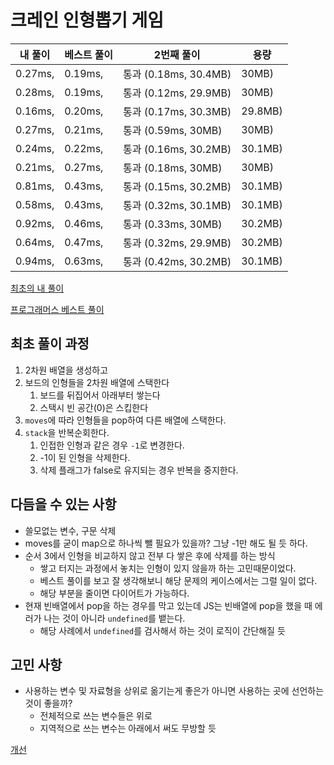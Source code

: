 # 크레인 인형뽑기 게임

| 내 풀이 | 베스트 풀이 | 2번째 풀이            | 용량    |
| ------- | ----------- | --------------------- | ------- |
| 0.27ms, | 0.19ms,     | 통과 (0.18ms, 30.4MB) | 30MB)   |
| 0.28ms, | 0.19ms,     | 통과 (0.12ms, 29.9MB) | 30MB)   |
| 0.16ms, | 0.20ms,     | 통과 (0.17ms, 30.3MB) | 29.8MB) |
| 0.27ms, | 0.21ms,     | 통과 (0.59ms, 30MB)   | 30MB)   |
| 0.24ms, | 0.22ms,     | 통과 (0.16ms, 30.2MB) | 30.1MB) |
| 0.21ms, | 0.27ms,     | 통과 (0.18ms, 30MB)   | 30MB)   |
| 0.81ms, | 0.43ms,     | 통과 (0.15ms, 30.2MB) | 30.1MB) |
| 0.58ms, | 0.43ms,     | 통과 (0.32ms, 30.1MB) | 30.1MB) |
| 0.92ms, | 0.46ms,     | 통과 (0.33ms, 30MB)   | 30.2MB) |
| 0.64ms, | 0.47ms,     | 통과 (0.32ms, 29.9MB) | 30.2MB) |
| 0.94ms, | 0.63ms,     | 통과 (0.42ms, 30.2MB) | 30.1MB) |

[최초의 내 풀이](./20201208_1.js)

[프로그래머스 베스트 풀이](./ref.js)

## 최초 풀이 과정

1. 2차원 배열을 생성하고
2. 보드의 인형들을 2차원 배열에 스택한다
   1. 보드를 뒤집어서 아래부터 쌓는다
   2. 스택시 빈 공간(0)은 스킵한다
3. `moves`에 따라 인형들을 pop하여 다른 배열에 스택한다.
4. `stack`을 반복순회한다.
   1. 인접한 인형과 같은 경우 `-1`로 변경한다.
   2. -1이 된 인형을 삭제한다.
   3. 삭제 플래그가 false로 유지되는 경우 반복을 중지한다.

## 다듬을 수 있는 사항

- 쓸모없는 변수, 구문 삭제
- moves를 굳이 map으로 하나씩 뺄 필요가 있을까? 그냥 -1만 해도 될 듯 하다.
- 순서 3에서 인형을 비교하지 않고 전부 다 쌓은 후에 삭제를 하는 방식
  - 쌓고 터지는 과정에서 놓치는 인형이 있지 않을까 하는 고민때문이었다.
  - 베스트 풀이를 보고 잘 생각해보니 해당 문제의 케이스에서는 그럴 일이 없다.
  - 해당 부분을 줄이면 다이어트가 가능하다.
- 현재 빈배열에서 pop을 하는 경우를 막고 있는데 JS는 빈배열에 pop을 했을 때 에러가 나는 것이 아니라 `undefined`를 뱉는다.
  - 해당 사례에서 `undefined`를 검사해서 하는 것이 로직이 간단해질 듯

## 고민 사항

- 사용하는 변수 및 자료형을 상위로 옮기는게 좋은가 아니면 사용하는 곳에 선언하는 것이 좋을까?
  - 전체적으로 쓰는 변수들은 위로
  - 지역적으로 쓰는 변수는 아래에서 써도 무방할 듯

[개선](./20201208_2.js)
